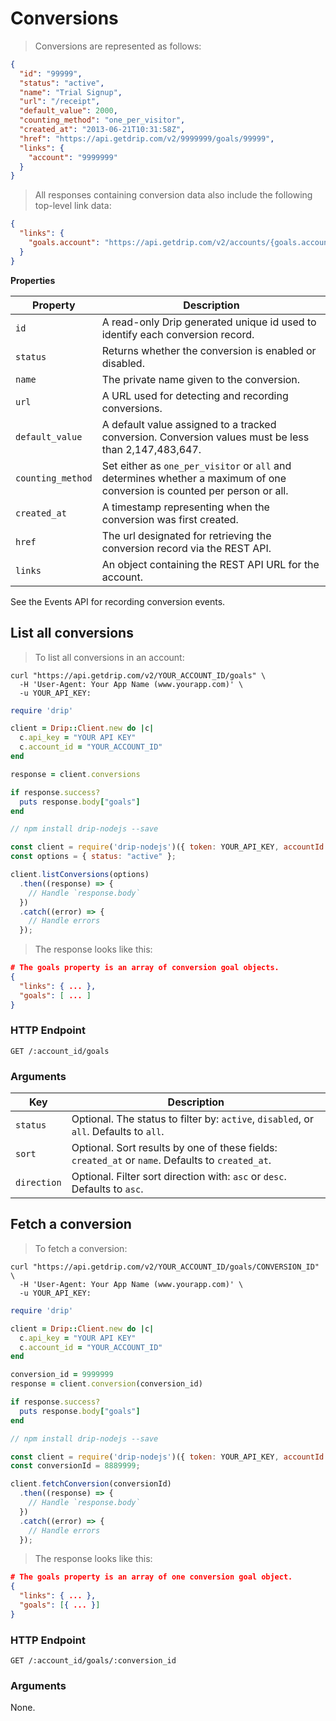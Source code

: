 # Conversions

> Conversions are represented as follows:

```json
{
  "id": "99999",
  "status": "active",
  "name": "Trial Signup",
  "url": "/receipt",
  "default_value": 2000,
  "counting_method": "one_per_visitor",
  "created_at": "2013-06-21T10:31:58Z",
  "href": "https://api.getdrip.com/v2/9999999/goals/99999",
  "links": {
    "account": "9999999"
  }
}
```

> All responses containing conversion data also include the following top-level link data:

```json
{
  "links": {
    "goals.account": "https://api.getdrip.com/v2/accounts/{goals.account}"
  }
}
```

**Properties**

<table>
  <thead>
    <tr>
      <th>Property</th>
      <th>Description</th>
    </tr>
  </thead>
  <tbody>
    <tr>
      <td><code>id</code></td>
      <td>A read-only Drip generated unique id used to identify each conversion record.</td>
    </tr>
    <tr>
      <td><code>status</code></td>
      <td>Returns whether the conversion is enabled or disabled.</td>
    </tr>
    <tr>
      <td><code>name</code></td>
      <td>The private name given to the conversion.</td>
    </tr>
    <tr>
      <td><code>url</code></td>
      <td>A URL used for detecting and recording conversions.</td>
    </tr>
    <tr>
      <td><code>default_value</code></td>
      <td>A default value assigned to a tracked conversion.
      Conversion values must be less than 2,147,483,647.
      </td>
    </tr>
    <tr>
      <td><code>counting_method</code></td>
      <td>Set either as <code>one_per_visitor</code> or <code>all</code> and determines whether a maximum of one conversion is counted per person or all.</td>
    </tr>
    <tr>
      <td><code>created_at</code></td>
      <td>A timestamp representing when the conversion was first created.</td>
    </tr>
    <tr>
      <td><code>href</code></td>
      <td>The url designated for retrieving the conversion record via the REST API.</td>
    </tr>
    <tr>
      <td><code>links</code></td>
      <td>An object containing the REST API URL for the account.</td>
    </tr>
  </tbody>
</table>

See the Events API for recording conversion events.

## List all conversions

> To list all conversions in an account:

```shell
curl "https://api.getdrip.com/v2/YOUR_ACCOUNT_ID/goals" \
  -H 'User-Agent: Your App Name (www.yourapp.com)' \
  -u YOUR_API_KEY:
```

```ruby
require 'drip'

client = Drip::Client.new do |c|
  c.api_key = "YOUR API KEY"
  c.account_id = "YOUR_ACCOUNT_ID"
end

response = client.conversions

if response.success?
  puts response.body["goals"]
end
```

```javascript
// npm install drip-nodejs --save

const client = require('drip-nodejs')({ token: YOUR_API_KEY, accountId: YOUR_ACCOUNT_ID });
const options = { status: "active" };

client.listConversions(options)
  .then((response) => {
    // Handle `response.body`
  })
  .catch((error) => {
    // Handle errors
  });
```

> The response looks like this:

```json
# The goals property is an array of conversion goal objects.
{
  "links": { ... },
  "goals": [ ... ]
}
```

### HTTP Endpoint

`GET /:account_id/goals`

### Arguments

<table>
  <thead>
    <tr>
      <th>Key</th>
      <th>Description</th>
    </tr>
  </thead>
  <tbody>
    <tr>
      <td><code>status</code></td>
      <td>Optional. The status to filter by: <code>active</code>, <code>disabled</code>, or <code>all</code>. Defaults to <code>all</code>.</td>
    </tr>
    <tr>
      <td><code>sort</code></td>
      <td>Optional. Sort results by one of these fields: <code>created_at</code> or <code>name</code>. Defaults to <code>created_at</code>.</td>
    </tr>
    <tr>
      <td><code>direction</code></td>
      <td>Optional. Filter sort direction with: <code>asc</code> or <code>desc</code>. Defaults to <code>asc</code>.</td>
    </tr>
  </tbody>
</table>

## Fetch a conversion

> To fetch a conversion:

```shell
curl "https://api.getdrip.com/v2/YOUR_ACCOUNT_ID/goals/CONVERSION_ID" \
  -H 'User-Agent: Your App Name (www.yourapp.com)' \
  -u YOUR_API_KEY:
```

```ruby
require 'drip'

client = Drip::Client.new do |c|
  c.api_key = "YOUR API KEY"
  c.account_id = "YOUR_ACCOUNT_ID"
end

conversion_id = 9999999
response = client.conversion(conversion_id)

if response.success?
  puts response.body["goals"]
end
```

```javascript
// npm install drip-nodejs --save

const client = require('drip-nodejs')({ token: YOUR_API_KEY, accountId: YOUR_ACCOUNT_ID });
const conversionId = 8889999;

client.fetchConversion(conversionId)
  .then((response) => {
    // Handle `response.body`
  })
  .catch((error) => {
    // Handle errors
  });
```

> The response looks like this:

```json
# The goals property is an array of one conversion goal object.
{
  "links": { ... },
  "goals": [{ ... }]
}
```

### HTTP Endpoint

`GET /:account_id/goals/:conversion_id`

### Arguments

None.
